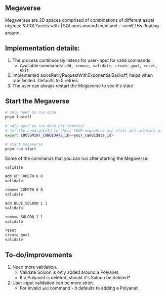 Megaverse
----

Megaverses are 2D spaces comprised of combinations of different astral objects: 🪐POLYanets with 🌙SOLoons around them and ☄comETHs floating around.

## Implementation details:

1. The process continuously listens for user-input for valid commands.
   - Available commands: `add, remove, validate, create_goal, reset, exit`
2. Implemented axiosRetryRequestWithExponentialBackoff, helps when rate limited. Defaults to 5 retries.
3. The user can always restart the Megaverse to see it's state

## Start the Megaverse

```bash
# only need to run once
pnpm install

# only need to run once per terminal
# set the candidateId to check YOUR megaverse map state and interact with it.
export CROSSMINT_CANDIDATE_ID=<your_candidate_id>

# start megaverse
pnpm run start
```

Some of the commands that you can run after starting the Megaverse:

```bash
validate

add UP_COMETH 0 0
validate

remove COMETH 0 0
validate

add BLUE_SOLOON 1 1
validate

remove SOLOON 1 1
validate

reset
create_goal
validate
```

## To-do/improvements

1. Need more validation.
   - Validate Soloon is only added around a Polyanet.
   - If a Polyanet is deleted, should it's Soloon be deleted?
2. User input validation can be more strict.
   - For invalid `add` command - it defaults to adding a Polyanet.
